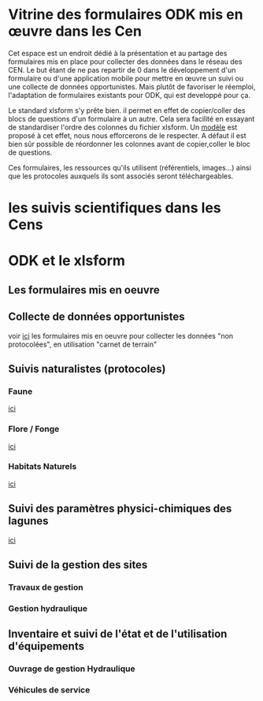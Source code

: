 # Vitrine des formulaires ODK mis en œuvre dans les Cen

Cet espace est un endroit dédié à la présentation et au partage des formulaires mis en place pour collecter des données dans le réseau des CEN.
Le but étant de ne pas repartir de 0 dans le développement d'un formulaire ou d'une application mobile pour mettre en œuvre un suivi ou une collecte de données opportunistes.
Mais plutôt de favoriser le réemploi, l'adaptation de formulaires existants pour ODK, qui est developpé pour ça.

Le standard xlsform s'y prête bien. il permet en effet de copier/coller des blocs de questions d'un formulaire à un autre. Cela sera facilité en essayant de standardiser l'ordre des colonnes du fichier xlsform. Un [modèle](template_xlsform.xlsx) est proposé à cet effet, nous nous efforcerons de le respecter. A défaut il est bien sûr possible de réordonner les colonnes avant de copier,coller le bloc de questions. 

Ces formulaires, les ressources qu'ils utilisent (référentiels, images...) ainsi que les protocoles auxquels ils sont associés seront téléchargeables.

# les suivis scientifiques dans les Cens
# ODK et le xlsform
## Les formulaires mis en oeuvre

## Collecte de données opportunistes
voir [ici](collecte-donnees-opportunistes.md) les formulaires mis en oeuvre pour collecter les données "non protocolées", en utilisation "carnet de terrain"
## Suivis naturalistes (protocoles)
### Faune
[ici](suivis-faune.md)
### Flore / Fonge
[ici](suivis-flore-fonge.md)
### Habitats Naturels
[ici](suivis-habitats-naturels.md)
## Suivi des paramètres physici-chimiques des lagunes
[ici](filmed.md)
## Suivi de la gestion des sites
### Travaux de gestion
### Gestion hydraulique

## Inventaire et suivi de l'état et de l'utilisation d'équipements
### Ouvrage de gestion Hydraulique
### Véhicules de service
